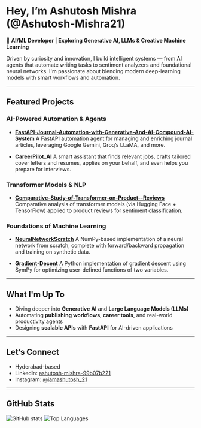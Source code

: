 # Hey, I’m Ashutosh Mishra (@Ashutosh-Mishra21)

🎯 **AI/ML Developer | Exploring Generative AI, LLMs & Creative Machine Learning**

Driven by curiosity and innovation, I build intelligent systems — from AI agents that automate writing tasks to sentiment analyzers and foundational neural networks. I'm passionate about blending modern deep-learning models with smart workflows and automation.

---

## Featured Projects

### AI-Powered Automation & Agents
- **[FastAPI-Journal-Automation-with-Generative-And-AI-Compound-AI-System](https://github.com/Ashutosh-Mishra21/FastAPI-Journal-Automation-with-Generative-And-AI-Compound-AI-System)** 
 A FastAPI automation agent for managing and enriching journal articles, leveraging Google Gemini, Groq’s LLaMA, and more.

- **[CareerPilot_AI](https://github.com/Ashutosh-Mishra21/CareerPilot_AI)** 
 A smart assistant that finds relevant jobs, crafts tailored cover letters and resumes, applies on your behalf, and even helps you prepare for interviews.

### Transformer Models & NLP
- **[Comparative-Study-of-Transformer-on-Product--Reviews](https://github.com/Ashutosh-Mishra21/Comparative-Study-of-Transformer-on-Product--Reviews)** 
 Comparative analysis of transformer models (via Hugging Face + TensorFlow) applied to product reviews for sentiment classification.

### Foundations of Machine Learning
- **[NeuralNetworkScratch](https://github.com/Ashutosh-Mishra21/NeuralNetworkScratch)** 
 A NumPy-based implementation of a neural network from scratch, complete with forward/backward propagation and training on synthetic data.

- **[Gradient-Decent](https://github.com/Ashutosh-Mishra21/Gradient-Decent)** 
 A Python implementation of gradient descent using SymPy for optimizing user-defined functions of two variables.

---

## What I'm Up To
- Diving deeper into **Generative AI** and **Large Language Models (LLMs)**
- Automating **publishing workflows**, **career tools**, and real-world productivity agents
- Designing **scalable APIs** with **FastAPI** for AI-driven applications

---

## Let’s Connect
- Hyderabad-based
- LinkedIn: [ashutosh-mishra-99b07b221](https://www.linkedin.com/in/ashutosh-mishra-99b07b221)
- Instagram: [@iamashutosh_21](https://www.instagram.com/iamashutosh_21)

---

## GitHub Stats
![GitHub stats](https://github-readme-stats.vercel.app/api?username=Ashutosh-Mishra21&show_icons=true&theme=radical) 
![Top Languages](https://github-readme-stats.vercel.app/api/top-langs/?username=Ashutosh-Mishra21&layout=compact&theme=radical)

